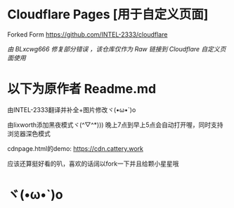 Cloudflare Pages [用于自定义页面]
============================================================================

Forked Form https://github.com/INTEL-2333/cloudflare

*由 BLxcwg666 修复部分错误
，该仓库仅作为 Raw 链接到 Cloudflare 自定义页面使用*

以下为原作者 Readme.md
============================================================================
由INTEL-2333翻译并补全+图片修改ヾ(•ω•`)o

由lixworth添加黑夜模式ヾ(^▽^*)))
晚上7点到早上5点会自动打开喔，同时支持浏览器深色模式

cdnpage.html的demo: https://cdn.cattery.work

应该还算挺好看的叭，喜欢的话阔以fork一下并且给颗小星星哦

ヾ(•ω•`)o
============================================================================

